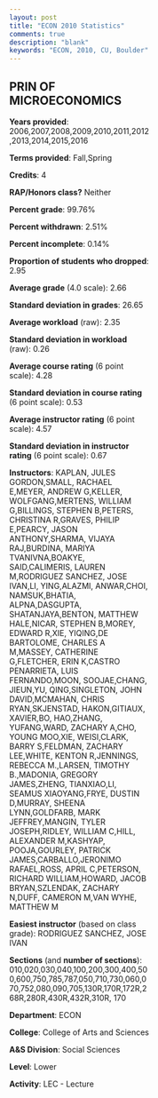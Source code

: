 ```yaml
---
layout: post
title: "ECON 2010 Statistics"
comments: true
description: "blank"
keywords: "ECON, 2010, CU, Boulder"
--- 
```

<head>
<script src="https://ajax.googleapis.com/ajax/libs/jquery/2.1.3/jquery.min.js"></script>
<script src="https://dl.dropboxusercontent.com/s/pc42nxpaw1ea4o9/highcharts.js?dl=0"></script>
<!-- <script src="../assets/js/highcharts.js"></script> -->
<style type="text/css">@font-face {
	font-family: "Bebas Neue";
	src: url(https://www.filehosting.org/file/details/544349/BebasNeue%20Regular.otf) format("opentype");
	}
	h1.Bebas { 
		font-family: "Bebas Neue", Verdana, Tahoma;
	}
</style>
</head>
<body>
	<div id="container" style="float: right; width: 45%; height: 88%; margin-left: 2.5%; margin-right: 2.5%;"></div>
	<script language="JavaScript">
		$(document).ready(function() {
		var chart = {type: 'column'};
		var title = {text: 'Grade Distribution'};
		var xAxis = {categories: ['A','B','C','D','F'],crosshair: true};
		var yAxis = {min: 0,title: {text: 'Percentage'}};
		var tooltip = {headerFormat: '<center><b><span style="font-size:20px">{point.key}</span></b></center>',
		               pointFormat: '<td style="padding:0"><b>{point.y:.1f}%</b></td>',
		               footerFormat: '</table>',shared: true,useHTML: true};
		var plotOptions = {column: {pointPadding: 0.0,borderWidth: 0}};  
		var credits = {enabled: false};var series= [{name: 'Percent',data: [21.42,34.54,30.04,8.77,5.23,]}];
		var json = {};
		json.chart = chart;
		json.title = title;
		json.tooltip = tooltip;
		json.xAxis = xAxis;
		json.yAxis = yAxis;  
		json.series = series;
		json.plotOptions = plotOptions;  
		json.credits = credits;
		$('#container').highcharts(json);
	});
	</script>
</body>
			   
## PRIN OF MICROECONOMICS

**Years provided**: 2006,2007,2008,2009,2010,2011,2012,2013,2014,2015,2016

**Terms provided**: Fall,Spring

**Credits**: 4

**RAP/Honors class?** Neither

**Percent grade**: 99.76%

**Percent withdrawn**: 2.51%

**Percent incomplete**: 0.14%

**Proportion of students who dropped**: 2.95

**Average grade** (4.0 scale): 2.66

**Standard deviation in grades**: 26.65

**Average workload** (raw): 2.35

**Standard deviation in workload** (raw): 0.26

**Average course rating** (6 point scale): 4.28

**Standard deviation in course rating** (6 point scale): 0.53

**Average instructor rating** (6 point scale): 4.57

**Standard deviation in instructor rating** (6 point scale): 0.67

**Instructors**: KAPLAN, JULES GORDON,SMALL, RACHAEL E,MEYER, ANDREW G,KELLER, WOLFGANG,MERTENS, WILLIAM G,BILLINGS, STEPHEN B,PETERS, CHRISTINA R,GRAVES, PHILIP E,PEARCY, JASON ANTHONY,SHARMA, VIJAYA RAJ,BURDINA, MARIYA TVANIVNA,BOAKYE, SAID,CALIMERIS, LAUREN M,RODRIGUEZ SANCHEZ, JOSE IVAN,LI, YING,ALAZMI, ANWAR,CHOI, NAMSUK,BHATIA, ALPNA,DASGUPTA, SHATANJAYA,BENTON, MATTHEW HALE,NICAR, STEPHEN B,MOREY, EDWARD R,XIE, YIQING,DE BARTOLOME, CHARLES A M,MASSEY, CATHERINE G,FLETCHER, ERIN K,CASTRO PENARRIETA, LUIS FERNANDO,MOON, SOOJAE,CHANG, JIEUN,YU, QING,SINGLETON, JOHN DAVID,MCMAHAN, CHRIS RYAN,SKJENSTAD, HAKON,GITIAUX, XAVIER,BO, HAO,ZHANG, YUFANG,WARD, ZACHARY A,CHO, YOUNG MOO,XIE, WEISI,CLARK, BARRY S,FELDMAN, ZACHARY LEE,WHITE, KENTON R,JENNINGS, REBECCA M.,LARSEN, TIMOTHY B.,MADONIA, GREGORY JAMES,ZHENG, TIANXIAO,LI, SEAMUS XIAOYANG,FRYE, DUSTIN D,MURRAY, SHEENA LYNN,GOLDFARB, MARK JEFFREY,MANGIN, TYLER JOSEPH,RIDLEY, WILLIAM C,HILL, ALEXANDER M,KASHYAP, POOJA,GOURLEY, PATRICK JAMES,CARBALLO,JERONIMO RAFAEL,ROSS, APRIL C,PETERSON, RICHARD WILLIAM,HOWARD, JACOB BRYAN,SZLENDAK, ZACHARY N,DUFF, CAMERON M,VAN WYHE, MATTHEW M

**Easiest instructor** (based on class grade): RODRIGUEZ SANCHEZ, JOSE IVAN

**Sections** (and **number of sections**): 010,020,030,040,100,200,300,400,500,600,750,785,787,050,710,730,060,070,752,080,090,705,130R,170R,172R,268R,280R,430R,432R,310R, 170

**Department**: ECON

**College**: College of Arts and Sciences

**A&S Division**: Social Sciences

**Level**: Lower

**Activity**: LEC - Lecture